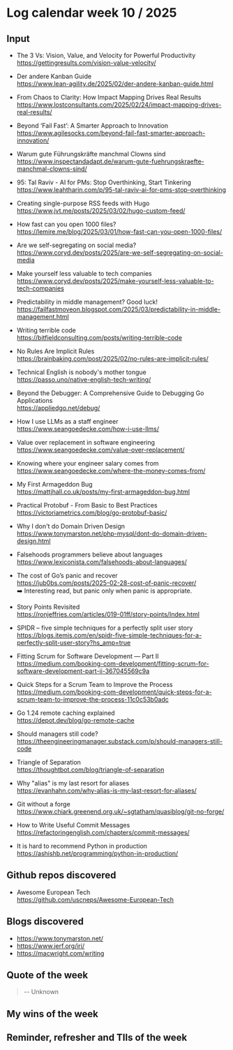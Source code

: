 # Log calendar week 10 / 2025


## Input

- The 3 Vs: Vision, Value, and Velocity for Powerful Productivity  
https://gettingresults.com/vision-value-velocity/
- Der andere Kanban Guide  
https://www.lean-agility.de/2025/02/der-andere-kanban-guide.html
- From Chaos to Clarity: How Impact Mapping Drives Real Results  
https://www.lostconsultants.com/2025/02/24/impact-mapping-drives-real-results/
- Beyond ‘Fail Fast’: A Smarter Approach to Innovation  
https://www.agilesocks.com/beyond-fail-fast-smarter-approach-innovation/
- Warum gute Führungskräfte manchmal Clowns sind  
https://www.inspectandadapt.de/warum-gute-fuehrungskraefte-manchmal-clowns-sind/
- 95: Tal Raviv - AI for PMs: Stop Overthinking, Start Tinkering  
https://www.leahtharin.com/p/95-tal-raviv-ai-for-pms-stop-overthinking
- Creating single-purpose RSS feeds with Hugo  
https://www.jvt.me/posts/2025/03/02/hugo-custom-feed/
- How fast can you open 1000 files?  
https://lemire.me/blog/2025/03/01/how-fast-can-you-open-1000-files/
- Are we self-segregating on social media?  
https://www.coryd.dev/posts/2025/are-we-self-segregating-on-social-media
- Make yourself less valuable to tech companies  
https://www.coryd.dev/posts/2025/make-yourself-less-valuable-to-tech-companies
- Predictability in middle management? Good luck!  
https://failfastmoveon.blogspot.com/2025/03/predictability-in-middle-management.html
- Writing terrible code  
https://bitfieldconsulting.com/posts/writing-terrible-code
- No Rules Are Implicit Rules  
https://brainbaking.com/post/2025/02/no-rules-are-implicit-rules/

- Technical English is nobody's mother tongue  
https://passo.uno/native-english-tech-writing/
- Beyond the Debugger: A Comprehensive Guide to Debugging Go Applications  
https://appliedgo.net/debug/
- How I use LLMs as a staff engineer  
https://www.seangoedecke.com/how-i-use-llms/
- Value over replacement in software engineering  
https://www.seangoedecke.com/value-over-replacement/
- Knowing where your engineer salary comes from  
https://www.seangoedecke.com/where-the-money-comes-from/
- My First Armageddon Bug  
https://mattjhall.co.uk/posts/my-first-armageddon-bug.html
- Practical Protobuf - From Basic to Best Practices  
https://victoriametrics.com/blog/go-protobuf-basic/

- Why I don't do Domain Driven Design  
https://www.tonymarston.net/php-mysql/dont-do-domain-driven-design.html
- Falsehoods programmers believe about languages  
https://www.lexiconista.com/falsehoods-about-languages/

- The cost of Go’s panic and recover  
https://jub0bs.com/posts/2025-02-28-cost-of-panic-recover/  
:arrow_right: Interesting read, but panic only when panic is appropriate.


- Story Points Revisited  
https://ronjeffries.com/articles/019-01ff/story-points/Index.html
- SPIDR – five simple techniques for a perfectly split user story  
https://blogs.itemis.com/en/spidr-five-simple-techniques-for-a-perfectly-split-user-story?hs_amp=true
- Fitting Scrum for Software Development — Part II  
https://medium.com/booking-com-development/fitting-scrum-for-software-development-part-ii-367045569c9a
- Quick Steps for a Scrum Team to Improve the Process  
https://medium.com/booking-com-development/quick-steps-for-a-scrum-team-to-improve-the-process-11c0c53b0adc

- Go 1.24 remote caching explained  
https://depot.dev/blog/go-remote-cache
- Should managers still code?  
https://theengineeringmanager.substack.com/p/should-managers-still-code

- Triangle of Separation  
https://thoughtbot.com/blog/triangle-of-separation

- Why "alias" is my last resort for aliases  
https://evanhahn.com/why-alias-is-my-last-resort-for-aliases/
- Git without a forge  
https://www.chiark.greenend.org.uk/~sgtatham/quasiblog/git-no-forge/

- How to Write Useful Commit Messages  
https://refactoringenglish.com/chapters/commit-messages/

- It is hard to recommend Python in production  
https://ashishb.net/programming/python-in-production/


## Github repos discovered
- Awesome European Tech  
https://github.com/uscneps/Awesome-European-Tech

## Blogs discovered
- https://www.tonymarston.net/
- https://www.jerf.org/iri/
- https://macwright.com/writing

## Quote of the week

>
>
> -- Unknown

## My wins of the week

## Reminder, refresher and TIls of the week
